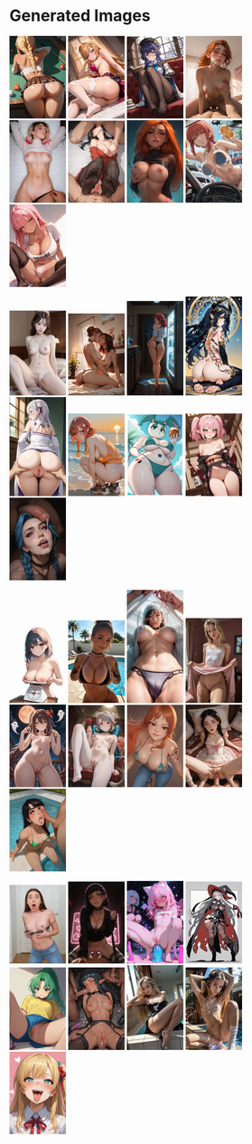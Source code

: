 # Generated Images



<img src="2025_10_21_01_thumb.webp" width="100"/> <img src="2025_10_21_02_thumb.webp" width="100"/> <img src="2025_10_21_03_thumb.webp" width="100"/> <img src="2025_10_21_04_thumb.webp" width="100"/> <img src="2025_10_21_05_thumb.webp" width="100"/> <img src="2025_10_21_06_thumb.webp" width="100"/> <img src="2025_10_21_07_thumb.webp" width="100"/> <img src="2025_10_21_08_thumb.webp" width="100"/> <img src="2025_10_21_09_thumb.webp" width="100"/>

<img src="2025_10_21_10_thumb.webp" width="100"/> <img src="2025_10_21_11_thumb.webp" width="100"/> <img src="2025_10_21_12_thumb.webp" width="100"/> <img src="2025_10_21_13_thumb.webp" width="100"/> <img src="2025_10_21_14_thumb.webp" width="100"/> <img src="2025_10_21_15_thumb.webp" width="100"/> <img src="2025_10_21_16_thumb.webp" width="100"/> <img src="2025_10_21_17_thumb.webp" width="100"/> <img src="2025_10_21_18_thumb.webp" width="100"/>

<img src="2025_10_21_19_thumb.webp" width="100"/> <img src="2025_10_21_20_thumb.webp" width="100"/> <img src="2025_10_21_21_thumb.webp" width="100"/> <img src="2025_10_21_22_thumb.webp" width="100"/> <img src="2025_10_21_23_thumb.webp" width="100"/> <img src="2025_10_21_24_thumb.webp" width="100"/> <img src="2025_10_21_25_thumb.webp" width="100"/> <img src="2025_10_21_26_thumb.webp" width="100"/> <img src="2025_10_21_27_thumb.webp" width="100"/>

<img src="2025_10_21_28_thumb.webp" width="100"/> <img src="2025_10_21_29_thumb.webp" width="100"/> <img src="2025_10_21_30_thumb.webp" width="100"/> <img src="2025_10_21_31_thumb.webp" width="100"/> <img src="2025_10_21_32_thumb.webp" width="100"/> <img src="2025_10_21_33_thumb.webp" width="100"/> <img src="2025_10_21_34_thumb.webp" width="100"/> <img src="2025_10_21_35_thumb.webp" width="100"/> <img src="2025_10_21_36_thumb.webp" width="100"/>